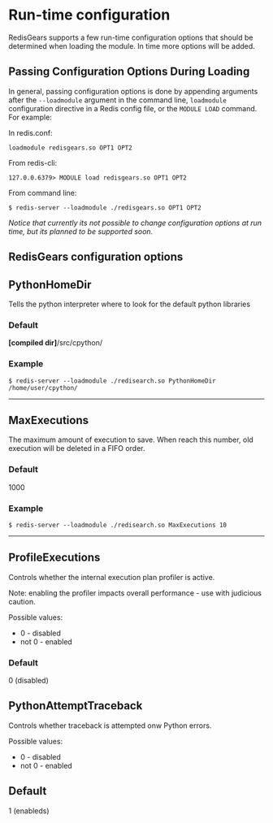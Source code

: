 # Run-time configuration

RedisGears supports a few run-time configuration options that should be determined when loading the module. In time more options will be added.

## Passing Configuration Options During Loading

In general, passing configuration options is done by appending arguments after the `--loadmodule` argument in the command line, `loadmodule` configuration directive in a Redis config file, or the `MODULE LOAD` command. For example:

In redis.conf:

```
loadmodule redisgears.so OPT1 OPT2
```

From redis-cli:

```
127.0.0.6379> MODULE load redisgears.so OPT1 OPT2
```

From command line:

```
$ redis-server --loadmodule ./redisgears.so OPT1 OPT2
```

*Notice that currently its not possible to change configuration options at run time, but its planned to be supported soon.*

## RedisGears configuration options

## PythonHomeDir

Tells the python interpreter where to look for the default python libraries

### Default

**[compiled dir]**/src/cpython/

### Example

```
$ redis-server --loadmodule ./redisearch.so PythonHomeDir /home/user/cpython/
```

---

## MaxExecutions

The maximum amount of execution to save. When reach this number, old execution will be deleted in a FIFO order.

### Default

1000

### Example

```
$ redis-server --loadmodule ./redisearch.so MaxExecutions 10
```

---

## ProfileExecutions

Controls whether the internal execution plan profiler is active.

Note: enabling the profiler impacts overall performance - use with judicious caution.

Possible values:
* 0 - disabled
* not 0 - enabled

### Default

0 (disabled)

## PythonAttemptTraceback

Controls whether traceback is attempted onw Python errors.

Possible values:
* 0 - disabled
* not 0 - enabled

## Default

1 (enableds)